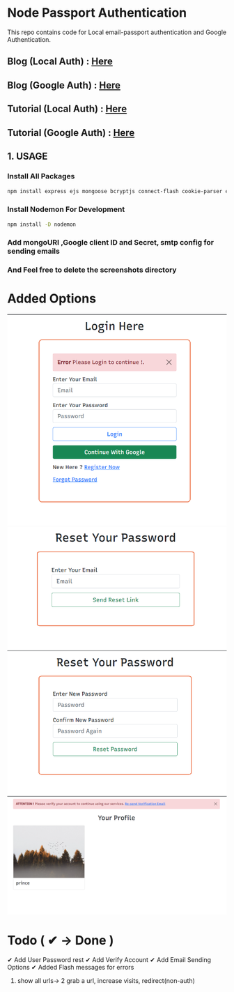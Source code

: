 # Node Passport Authentication

This repo contains code for Local email-passport authentication and Google Authentication.

## Blog (Local Auth) : [Here](https://desiprogrammer.com/blogs/node-express-passport-email-authentication)

## Blog (Google Auth) : [Here](https://desiprogrammer.com/blogs/nodejs-express-google-authentication)

## Tutorial (Local Auth) : [Here](https://www.youtube.com/watch?v=-ZxXS9gsWX4)

## Tutorial (Google Auth) : [Here](https://www.youtube.com/watch?v=d-IToO3gLrM)

## 1. USAGE

### Install All Packages

```bash
npm install express ejs mongoose bcryptjs connect-flash cookie-parser express-session csurf memorystore passport passport-local passport-google-oauth20 nodemailer
```

### Install Nodemon For Development

```bash
npm install -D nodemon
```

### Add mongoURI ,Google client ID and Secret, smtp config for sending emails 
### And Feel free to delete the screenshots directory

# Added Options

![Image1](screenshots/error_flash_on_accessing_unauthenticated_routes.png)
![Image2](screenshots/reset_password_added.png)
![Image3](screenshots/change_password_option.png)
![Image4](screenshots/alert_with_working_email_send.png)

# Todo ( ✔ -> Done )

✔ Add User Password rest
✔ Add Verify Account
✔ Add Email Sending Options
✔ Added Flash messages for errors


1. show all urls->
2 grab a url, increase visits, redirect(non-auth)
